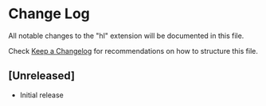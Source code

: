 # Change Log

All notable changes to the "hl" extension will be documented in this file.

Check [Keep a Changelog](http://keepachangelog.com/) for recommendations on how to structure this file.

## [Unreleased]

- Initial release